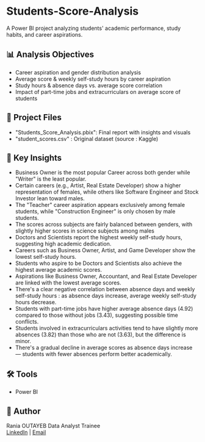 # Students-Score-Analysis
A Power BI project analyzing students' academic performance, study habits, and career aspirations.

## 📊 Analysis Objectives
- Career aspiration and gender distribution analysis
- Average score & weekly self-study hours by career aspiration
- Study hours & absence days vs. average score correlation
- Impact of part-time jobs and extracurriculars on average score of students

## 📁 Project Files
- "Students_Score_Analysis.pbix": Final report with insights and visuals
- "student_scores.csv" : Original dataset (source : Kaggle)

## 🧠 Key Insights
- Business Owner is the most popular Career across both gender while "Writer" is the least popular.
- Certain careers (e.g., Artist, Real Estate Developer) show a higher representation of females, while others like Software Engineer and Stock Investor lean toward males.
- The "Teacher" career aspiration appears exclusively among female students, while "Construction Engineer" is only chosen by male students.
- The scores across subjects are fairly balanced between genders, with slightly higher scores in science subjects among males
- Doctors and Scientists report the highest weekly self-study hours, suggesting high academic dedication.
- Careers such as Business Owner, Artist, and Game Developer show the lowest self-study hours.
- Students who aspire to be Doctors and Scientists also achieve the highest average academic scores.
- Aspirations like Business Owner, Accountant, and Real Estate Developer are linked with the lowest average scores.
- There's a clear negative correlation between absence days and weekly self-study hours : as absence days increase, average weekly self-study hours decrease.
- Students with part-time jobs have higher average absence days (4.92) compared to those without jobs (3.43), suggesting possible time conflicts.
- Students involved in extracurriculars activities tend to have slightly more absences (3.82) than those who are not (3.63), but the difference is minor.
- There's a gradual decline in average scores as absence days increase — students with fewer absences perform better academically.

## 🛠 Tools
- Power BI

## 👤 Author
Rania OUTAYEB
Data Analyst Trainee  
[LinkedIn](https://www.linkedin.com/in/rania-outayeb-9953r997o9953?utm_source=share&utm_campaign=share_via&utm_content=profile&utm_medium=android_app) | [Email](outayeb.rania@gmail.com)
